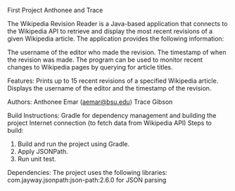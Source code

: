 First Project Anthonee and Trace

The Wikipedia Revision Reader is a Java-based application that connects to the Wikipedia API to retrieve and display the most recent revisions of a given Wikipedia article. The application provides the following information:

The username of the editor who made the revision.
The timestamp of when the revision was made. The program can be used to monitor recent changes to Wikipedia pages by querying for article titles.

Features:
Prints up to 15 recent revisions of a specified Wikipedia article.
Displays the username of the editor and the timestamp of the revision.

Authors:
Anthonee Emar (aemar@bsu.edu)
Trace Gibson

Build Instructions:
Gradle for dependency management and building the project
Internet connection (to fetch data from Wikipedia API)
Steps to build:
1. Build and run the project using Gradle.
2. Apply JSONPath.
3. Run unit test.

Dependencies:
The project uses the following libraries:
com.jayway.jsonpath:json-path:2.6.0 for JSON parsing
